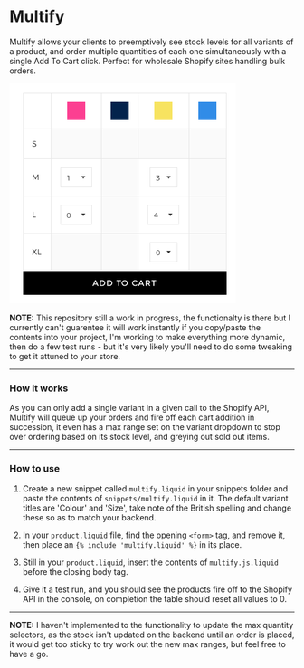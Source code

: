 # Multify

Multify allows your clients to preemptively see stock levels for all variants of a product, and order multiple quantities of each one simultaneously with a single Add To Cart click. Perfect for wholesale Shopify sites handling bulk orders.

![Multift Image](/assets/multify-table.png)

**NOTE:** This repository still a work in progress, the functionalty is there but I currently can't guarentee it will work instantly if you copy/paste the contents into your project, I'm working to make everything more dynamic, then do a few test runs - but it's very likely you'll need to do some tweaking to get it attuned to your store.

---

### How it works

As you can only add a single variant in a given call to the Shopify API, Multify will queue up your orders and fire off each cart addition in succession, it even has a max range set on the variant dropdown to stop over ordering based on its stock level, and greying out sold out items.

---

### How to use

1. Create a new snippet called `multify.liquid` in your snippets folder and paste the contents of `snippets/multify.liquid` in it. The default variant titles are 'Colour' and 'Size', take note of the British spelling and change these so as to match your backend.

2. In your `product.liquid` file, find the opening `<form>` tag, and remove it, then place an `{% include 'multify.liquid' %}` in its place.

3. Still in your `product.liquid`, insert the contents of `multify.js.liquid` before the closing body tag.

4. Give it a test run, and you should see the products fire off to the Shopify API in the console, on completion the table should reset all values to 0. 

---

**NOTE:** I haven't implemented to the functionality to update the max quantity selectors, as the stock isn't updated on the backend until an order is placed, it would get too sticky to try work out the new max ranges, but feel free to have a go.